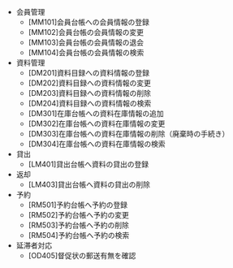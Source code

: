 - 会員管理
  - [MM101]会員台帳への会員情報の登録
  - [MM102]会員台帳の会員情報の変更
  - [MM103]会員台帳の会員情報の退会
  - [MM104]会員台帳の会員情報の検索
- 資料管理
  - [DM201]資料目録への資料情報の登録
  - [DM202]資料目録への資料情報の変更
  - [DM203]資料目録への資料情報の削除
  - [DM204]資料目録への資料情報の検索
  - [DM301]在庫台帳への資料在庫情報の追加
  - [DM302]在庫台帳への資料在庫情報の変更
  - [DM303]在庫台帳への資料在庫情報の削除（廃棄時の手続き）
  - [DM304]在庫台帳への資料在庫情報の検索
- 貸出
  - [LM401]貸出台帳へ資料の貸出の登録
- 返却
  - [LM403]貸出台帳へ資料の貸出の削除
- 予約
  - [RM501]予約台帳へ予約の登録
  - [RM502]予約台帳へ予約の変更
  - [RM503]予約台帳へ予約の削除
  - [RM504]予約台帳へ予約の検索
- 延滞者対応
  - [OD405]督促状の郵送有無を確認

